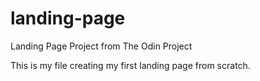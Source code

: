# landing-page
Landing Page Project from The Odin Project

This is my file creating my first landing page from scratch.